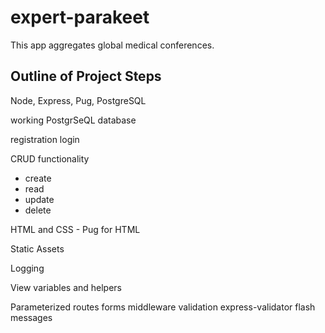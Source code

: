 # expert-parakeet

This app aggregates global medical conferences.

## Outline of Project Steps

Node, Express, Pug, PostgreSQL

working PostgrSeQL database

registration
login

CRUD functionality

- create
- read
- update
- delete

HTML and CSS - Pug for HTML

Static Assets

Logging 

View variables and helpers

Parameterized routes
forms
middleware
validation
express-validator
flash messages

